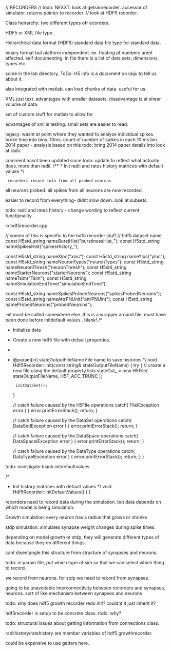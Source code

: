 

// RECORDERS
// todo: NEXXT: look at getsimrecorder. accessor of simulator. returns pointer to recorder.
// look at HDF5 recorder.



Class heirarchy: two different types ofr ecorders.

HDF5 or XML file type.

Heirarchical data format (HDF5) standard data file type for standard data.

binary format but platform independent. ex. floating pt numbers arent affected.
self documenting. in file there is a list of data sets, dimensions, types etc.

some in the lab directory. ToDo: H5 info is a document on raiju to tell us about it.

also integrated with matlab. can load chunks of data. useful for us.

XML just text. advantages with smaller datasets. disadvantage is at sheer volume of data.

set of custom stuff for matlab to allow for

advantages of xml is testing. small sets are easier to read.



legacy: wasnt at point where they wanted to analyze individual spikes.
broke time into bins. 10ms. count of number of spikes in each 10 ms bin. 2014 paper - analysis based on this
todo: bring 2014 paper details into
look at radii.

comment hasnt been updated since
todo: update to reflect what actually does. more than radii.
    /**
     * Init radii and rates history matrices with default values
     */

     recorders record info from all probed neurons
all neurons probed. all spikes from all neurons are now recorded.

easier to record from everything- didnt slow down. look at subsets.

todo: radii and rates history - change wording to reflect current functipnality.

in hdf5recorder.cpp

// someo of this is specific to the hdf5 recorder stuff
// hdf5 dataset name
const H5std_string  nameBurstHist("burstinessHist_");
const H5std_string  nameSpikesHist("spikesHistory_");

const H5std_string  nameXloc("xloc");
const H5std_string  nameYloc("yloc");
const H5std_string  nameNeuronTypes("neuronTypes");
const H5std_string  nameNeuronThresh("neuronThresh");
const H5std_string  nameStarterNeurons("starterNeurons");
const H5std_string  nameTsim("Tsim");
const H5std_string  nameSimulationEndTime("simulationEndTime");

const H5std_string  nameSpikesProbedNeurons("spikesProbedNeurons");
const H5std_string  nameAttrPNUnit("attrPNUint");
const H5std_string  nameProbedNeurons("probedNeurons");


init must be called somewhere else.
this is a wrapper around file. must have been done before initdefault values . blank!
/*
 * Initialize data
 * Create a new hdf5 file with default properties.
 *
 * @param[in] stateOutputFileName	File name to save histories
 */
void Hdf5Recorder::init(const string& stateOutputFileName)
{
    try
    {
        // create a new file using the default property lists
        stateOut_ = new H5File( stateOutputFileName, H5F_ACC_TRUNC );

        initDataSet();
    }

    // catch failure caused by the H5File operations
    catch( FileIException error )
    {
        error.printErrorStack();
        return;
    }

    // catch failure caused by the DataSet operations
    catch( DataSetIException error )
    {
        error.printErrorStack();
        return;
    }

    // catch failure caused by the DataSpace operations
    catch( DataSpaceIException error )
    {
        error.printErrorStack();
        return;
    }

    // catch failure caused by the DataType operations
    catch( DataTypeIException error )
    {
        error.printErrorStack();
        return;
    }
}

todo: investigate blank initdefaultvalues

/*
 * Init history matrices with default values
 */
void Hdf5Recorder::initDefaultValues()
{
}

recorders need to record data during the simulation. but data depends on which model is being simulation.

Growth simulation: every neuron has a radius that grows or shrinks

stdp simulation: simulates synapse weight changes during spike times.

depending on model growth or stdp, they will generate different types of data because they do different things.

cant disentangle this structure from structure of synapses and neurons.

todo: in param file, put which type of sim so that we can select which thing to record.

we record from neurons. for stdp we need to record from synapses.

going to be unavoitable interconnectivity between recorders and synapses, neurons.
sort of like mechanism between synapses and neurons

todo: why does hdf5 growth recorder redo init? couldnt it just inherit it?

hdf5recorder is setup to be concrete class. todo: why?

todo: structural issues about getting information from connections class.

radiihistory/ratehistory are member variables of hdf5 growthrecorder.

could be expensive to use getters here.








